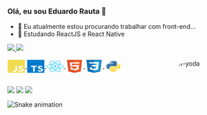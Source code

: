### Olá, eu sou Eduardo Rauta 👋

- 🔭 Eu atualmente estou procurando trabalhar com front-end...
- 🌱 Estudando ReactJS e React Native

<div>
  <a href="https://github.com/rafaballerini">
  <img height="180em" src="https://github-readme-stats.vercel.app/api?username=ebrauta&show_icons=true&theme=dracula&include_all_commits=true&count_private=true"/>
  <img height="180em" src="https://github-readme-stats.vercel.app/api/top-langs/?username=ebrauta&layout=compact&langs_count=7&theme=dracula"/>
</div>
<div style="display: inline_block"><br>
  <img align="center" alt="EBR-Js" height="30" width="40" src="https://raw.githubusercontent.com/devicons/devicon/master/icons/javascript/javascript-plain.svg">
  <img align="center" alt="EBR-Ts" height="30" width="40" src="https://raw.githubusercontent.com/devicons/devicon/master/icons/typescript/typescript-plain.svg">
  <img align="center" alt="EBR-React" height="30" width="40" src="https://raw.githubusercontent.com/devicons/devicon/master/icons/react/react-original.svg">
  <img align="center" alt="EBR-HTML" height="30" width="40" src="https://raw.githubusercontent.com/devicons/devicon/master/icons/html5/html5-original.svg">
  <img align="center" alt="EBR-CSS" height="30" width="40" src="https://raw.githubusercontent.com/devicons/devicon/master/icons/css3/css3-original.svg">
  <img align="center" alt="EB R-Python" height="30" width="40" src="https://raw.githubusercontent.com/devicons/devicon/master/icons/python/python-original.svg">
  <img align="right" alt="EBR-yoda" height="150" width="150" src="https://yt3.ggpht.com/yti/APfAmoG_0CFUUYbKo8SkfMoMhZ9_p2XaVS-i9VgZY8uU=s88-c-k-c0x00ffffff-no-rj-mo" style="border-radius: 50%;">
</div>
  
  ## 
  
  <div> 
    <a href="https://instagram.com/ebrauta" target="_blank"><img src="https://img.shields.io/badge/-Instagram-%23E4405F?style=for-the-badge&logo=instagram&logoColor=white" target="_blank"></a>
 	  <a href = "mailto:ebrauta@gmail.com"><img src="https://img.shields.io/badge/-Gmail-%23333?style=for-the-badge&logo=gmail&logoColor=white" target="_blank"></a>
  <a href="https://www.linkedin.com/in/eduardo-rauta" target="_blank"><img src="https://img.shields.io/badge/-LinkedIn-%230077B5?style=for-the-badge&logo=linkedin&logoColor=white" target="_blank"></a> 
 
  ![Snake animation](https://github.com/ebrauta/ebruta/blob/output/github-contribution-grid-snake.svg)
 
</div>
